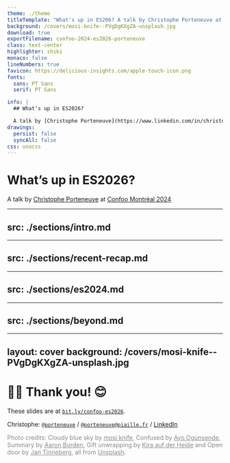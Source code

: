 ```yaml
---
theme: ./theme
titleTemplate: "What’s up in ES206? A talk by Christophe Porteneuve at Confoo Montréal 2024"
background: /covers/mosi-knife--PVgDgKXgZA-unsplash.jpg
download: true
exportFilename: confoo-2024-es2026-porteneuve
class: text-center
highlighter: shiki
monaco: false
lineNumbers: true
favicon: https://delicious-insights.com/apple-touch-icon.png
fonts:
  sans: PT Sans
  serif: PT Sans

info: |
  ## What’s up in ES2026?

  A talk by [Christophe Porteneuve](https://www.linkedin.com/in/christopheporteneuve/) at [Confoo Montréal 2024](https://confoo.ca/en/2024).
drawings:
  persist: false
  syncAll: false
css: unocss
---
```


# What’s up in ES2026?

A talk by [Christophe Porteneuve](https://www.linkedin.com/in/christopheporteneuve/) at [Confoo Montréal 2024](https://confoo.ca/en/2024)

---
src: ./sections/intro.md
---

---
src: ./sections/recent-recap.md
---

---
src: ./sections/es2024.md
---

---
src: ./sections/beyond.md
---

---
layout: cover
background: /covers/mosi-knife--PVgDgKXgZA-unsplash.jpg
---

# 🙏🏻 Thank you! 😊

These slides are at [`bit.ly/confoo-es2026`](https://bit.ly/confoo-es2026).

Christophe: [`@porteneuve`](https://twitter.com/porteneuve) / [`@porteneuve@piaille.fr`](https://piaille.fr/@porteneuve) / [LinkedIn](https://www.linkedin.com/in/christopheporteneuve/)

<div class="mt-8 text-sm" style="opacity: 0.5">

Photo credits:
Cloudy blue sky by <a href="https://unsplash.com/@mosiknife?utm_source=unsplash&utm_medium=referral&utm_content=creditCopyText">mosi knife</a>, Confused by <a href="https://unsplash.com/@armedshutter?utm_source=unsplash&utm_medium=referral&utm_content=creditCopyText">Ayo Ogunsende</a>, Summary by <a href="https://unsplash.com/fr/@aaronburden">Aaron Burden</a>, Gift unwrapping by <a href="https://unsplash.com/fr/@kadh">Kira auf der Heide</a> and Open door by <a href="https://unsplash.com/@craft_ear?utm_source=unsplash&utm_medium=referral&utm_content=creditCopyText">Jan Tinneberg</a>, all from <a href="https://unsplash.com/fr/s/photos/react?utm_source=unsplash&utm_medium=referral&utm_content=creditCopyText">Unsplash</a>.

</div>

